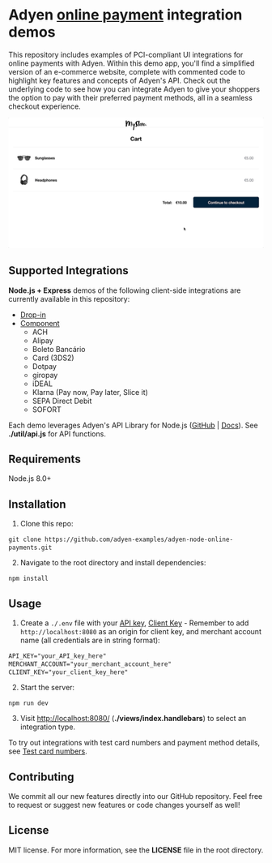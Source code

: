 # Adyen [online payment](https://docs.adyen.com/checkout) integration demos

This repository includes examples of PCI-compliant UI integrations for online payments with Adyen. Within this demo app, you'll find a simplified version of an e-commerce website, complete with commented code to highlight key features and concepts of Adyen's API. Check out the underlying code to see how you can integrate Adyen to give your shoppers the option to pay with their preferred payment methods, all in a seamless checkout experience.

![Card checkout demo](public/images/cardcheckout.gif)

## Supported Integrations

**Node.js + Express** demos of the following client-side integrations are currently available in this repository:

- [Drop-in](https://docs.adyen.com/checkout/drop-in-web)
- [Component](https://docs.adyen.com/checkout/components-web)
  - ACH
  - Alipay
  - Boleto Bancário
  - Card (3DS2)
  - Dotpay
  - giropay
  - iDEAL
  - Klarna (Pay now, Pay later, Slice it)
  - SEPA Direct Debit
  - SOFORT

Each demo leverages Adyen's API Library for Node.js ([GitHub](https://github.com/Adyen/adyen-node-api-library) | [Docs](https://docs.adyen.com/development-resources/libraries#javascript)). See **./util/api.js** for API functions.

## Requirements

Node.js 8.0+

## Installation

1. Clone this repo:

```
git clone https://github.com/adyen-examples/adyen-node-online-payments.git
```

2. Navigate to the root directory and install dependencies:

```
npm install
```

## Usage

1. Create a `./.env` file with your [API key](https://docs.adyen.com/user-management/how-to-get-the-api-key), [Client Key](https://docs.adyen.com/user-management/client-side-authentication) - Remember to add `http://localhost:8080` as an origin for client key, and merchant account name (all credentials are in string format):

```
API_KEY="your_API_key_here"
MERCHANT_ACCOUNT="your_merchant_account_here"
CLIENT_KEY="your_client_key_here"
```

2. Start the server:

```
npm run dev
```

3. Visit [http://localhost:8080/](http://localhost:8080/) (**./views/index.handlebars**) to select an integration type.

To try out integrations with test card numbers and payment method details, see [Test card numbers](https://docs.adyen.com/development-resources/test-cards/test-card-numbers).

## Contributing

We commit all our new features directly into our GitHub repository. Feel free to request or suggest new features or code changes yourself as well!

## License

MIT license. For more information, see the **LICENSE** file in the root directory.
